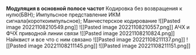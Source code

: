 **Модуляция в основной полосе частот**
Кодировка без возвращения к нулю(БВН); Импульсное представление ИКМ сигнала(короткоимпульсное); Манчестерское кодирование
![[Pasted image 20221108210549.png]] 
![[Pasted image 20221108210557.png]] 
АЧХ и ФЧХ приводной линии связи
![[Pasted image 20221108210824.png]] 
Найквист и все что с ним связано
![[Pasted image 20221108211137.png]] 
![[Pasted image 20221108211145.png]] 
![[Pasted image 20221108211151.png]] 
